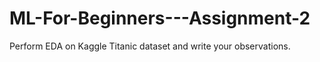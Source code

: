# ML-For-Beginners---Assignment-2
Perform EDA on Kaggle Titanic dataset and write your observations.
